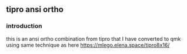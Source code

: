 ## tipro ansi ortho

### introduction

this is an ansi ortho combination from tipro that I have converted to qmk using same technique as here
https://mlego.elena.space/tipro8x16/
